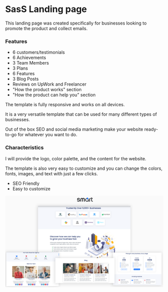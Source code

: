 # SasS Landing page

This landing page was created specifically for businesses looking to promote the product and collect emails.

### Features 
- 6 customers/testimonials
- 6 Achievements
- 3 Team Members
- 3 Plans
- 6 Features
- 3 Blog Posts
- Reviews on UpWork and Freelancer
- "How the product works" section
- "How the product can help you" section

The template is fully responsive and works on all devices. 

It is a very versatile template that can be used for many different types of businesses. 

Out of the box SEO and social media marketing make your website ready-to-go for whatever you want to do.

### Characteristics
I will provide the logo, color palette, and the content for the website.

The template is also very easy to customize and you can change the colors, fonts, images, and text with just a few clicks.

- SEO Friendly
- Easy to customize

<img src='https://github.com/Lautaroef/saas-landing-page/blob/main/landing%20page%20template.png?raw=true' alt='landing page design' />
